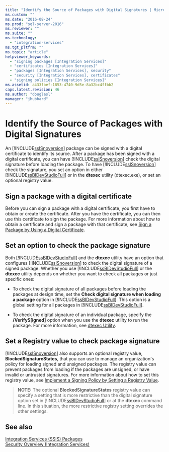 ```yaml
---
title: "Identify the Source of Packages with Digital Signatures | Microsoft Docs"
ms.custom: ""
ms.date: "2016-08-24"
ms.prod: "sql-server-2016"
ms.reviewer: ""
ms.suite: ""
ms.technology: 
  - "integration-services"
ms.tgt_pltfrm: ""
ms.topic: "article"
helpviewer_keywords: 
  - "signing packages [Integration Services]"
  - "certificates [Integration Services]"
  - "packages [Integration Services], security"
  - "security [Integration Services], certificates"
  - "signing policies [Integration Services]"
ms.assetid: a433fbef-1853-4740-9d5e-8a32bc4ffbb2
caps.latest.revision: 46
ms.author: "douglasl"
manager: "jhubbard"
---
```

# Identify the Source of Packages with Digital Signatures
  An [!INCLUDE[ssISnoversion](../../advanced-analytics/r-services/includes/ssisnoversion-md.md)] package can be signed with a digital certificate to identify its source. After a package has been signed with a digital certificate, you can have [!INCLUDE[ssISnoversion](../../advanced-analytics/r-services/includes/ssisnoversion-md.md)] check the digital signature before loading the package. To have [!INCLUDE[ssISnoversion](../../advanced-analytics/r-services/includes/ssisnoversion-md.md)] check the signature, you set an option in either [!INCLUDE[ssBIDevStudioFull](../../analysis-services/includes/ssbidevstudiofull-md.md)] or in the **dtexec** utility (dtexec.exe), or set an optional registry value.  
  
## Sign a package with a digital certificate  
 Before you can sign a package with a digital certificate, you first have to obtain or create the certificate. After you have the certificate, you can then use this certificate to sign the package. For more information about how to obtain a certificate and sign a package with that certificate, see [Sign a Package by Using a Digital Certificate](../../integration-services/packages/sign-a-package-by-using-a-digital-certificate.md).  
  
## Set an option to check the package signature  
 Both [!INCLUDE[ssBIDevStudioFull](../../analysis-services/includes/ssbidevstudiofull-md.md)] and the **dtexec** utility have an option that configures [!INCLUDE[ssISnoversion](../../advanced-analytics/r-services/includes/ssisnoversion-md.md)] to check the digital signature of a signed package. Whether you use [!INCLUDE[ssBIDevStudioFull](../../analysis-services/includes/ssbidevstudiofull-md.md)] or the **dtexec** utility depends on whether you want to check all packages or just specific ones:  
  
-   To check the digital signature of all packages before loading the packages at design time, set the **Check digital signature when loading a package** option in [!INCLUDE[ssBIDevStudioFull](../../analysis-services/includes/ssbidevstudiofull-md.md)]. This option is a global setting for all packages in [!INCLUDE[ssBIDevStudioFull](../../analysis-services/includes/ssbidevstudiofull-md.md)].
  
-   To check the digital signature of an individual package, specify the **/VerifyS[igned]** option when you use the **dtexec** utility to run the package. For more information, see [dtexec Utility](../../integration-services/packages/dtexec-utility.md).  
  
## Set a Registry value to check package signature  
 [!INCLUDE[ssISnoversion](../../advanced-analytics/r-services/includes/ssisnoversion-md.md)] also supports an optional registry value, **BlockedSignatureStates**, that you can use to manage an organization's policy for loading signed and unsigned packages. The registry value can prevent packages from loading if the packages are unsigned, or have invalid or untrusted signatures. For more information about how to set this registry value, see [Implement a Signing Policy by Setting a Registry Value](../../integration-services/packages/implement-a-signing-policy-by-setting-a-registry-value.md).  
  
> **NOTE:** The optional **BlockedSignatureStates** registry value can specify a setting that is more restrictive than the digital signature option set in [!INCLUDE[ssBIDevStudioFull](../../analysis-services/includes/ssbidevstudiofull-md.md)] or at the **dtexec** command line. In this situation, the more restrictive registry setting overrides the other settings.  
  
## See also  
 [Integration Services &#40;SSIS&#41; Packages](../../integration-services/integration-services-ssis-packages.md)   
 [Security Overview &#40;Integration Services&#41;](../../integration-services/security/security-overview-integration-services.md)  
  
  